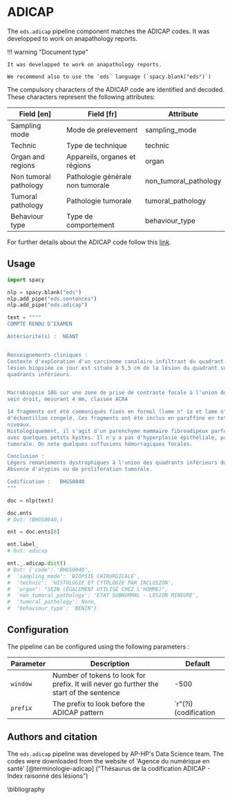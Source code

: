 # ADICAP

The `eds.adicap` pipeline component matches the ADICAP codes. It was developped to work on anapathology reports.

!!! warning "Document type"

    It was developped to work on anapathology reports.

    We recommend also to use the `eds` language (`spacy.blank("eds")`)

The compulsory characters of the ADICAP code are identified and decoded.
These characters represent the following attributes:



| Field [en]            | Field [fr]                       | Attribute             |
|-----------------------|----------------------------------|-----------------------|
| Sampling mode         | Mode de prelevement              | sampling_mode         |
| Technic               | Type de technique                | technic               |
| Organ and regions     | Appareils, organes et régions    | organ                 |
| Non tumoral pathology | Pathologie générale non tumorale | non_tumoral_pathology |
| Tumoral pathology     | Pathologie tumorale              | tumoral_pathology     |
| Behaviour type        | Type de comportement             | behaviour_type        |



For further details about the ADICAP code follow this [link](https://smt.esante.gouv.fr/wp-json/ans/terminologies/document?terminologyId=terminologie-adicap&fileName=cgts_sem_adicap_fiche-detaillee.pdf).

## Usage

<!-- no-check -->

```python
import spacy

nlp = spacy.blank("eds")
nlp.add_pipe("eds.sentences")
nlp.add_pipe("eds.adicap")

text = """"
COMPTE RENDU D’EXAMEN

Antériorité(s) :  NEANT


Renseignements cliniques :
Contexte d'exploration d'un carcinome canalaire infiltrant du quadrant supéro-externe du sein droit. La
lésion biopsiée ce jour est située à 5,5 cm de la lésion du quadrant supéro-externe, à l'union des
quadrants inférieurs.


Macrobiopsie 10G sur une zone de prise de contraste focale à l'union des quadrants inférieurs du
sein droit, mesurant 4 mm, classée ACR4

14 fragments ont été communiqués fixés en formol (lame n° 1a et lame n° 1b) . Il n'y a pas eu
d'échantillon congelé. Ces fragments ont été inclus en paraffine en totalité et coupés sur plusieurs
niveaux.
Histologiquement, il s'agit d'un parenchyme mammaire fibroadipeux parfois légèrement dystrophique
avec quelques petits kystes. Il n'y a pas d'hyperplasie épithéliale, pas d'atypie, pas de prolifération
tumorale. On note quelques suffusions hémorragiques focales.

Conclusion :
Légers remaniements dystrophiques à l'union des quadrants inférieurs du sein droit.
Absence d'atypies ou de prolifération tumorale.

Codification :   BHGS0040
"""

doc = nlp(text)

doc.ents
# Out: (BHGS0040,)

ent = doc.ents[0]

ent.label_
# Out: adicap

ent._.adicap.dict()
# Out: {'code': 'BHGS0040',
#  'sampling_mode': 'BIOPSIE CHIRURGICALE',
#  'technic': 'HISTOLOGIE ET CYTOLOGIE PAR INCLUSION',
#  'organ': "SEIN (ÉGALEMENT UTILISÉ CHEZ L'HOMME)",
#  'non_tumoral_pathology': 'ETAT SUBNORMAL - LESION MINEURE',
#  'tumoral_pathology': None,
#  'behaviour_type': 'BÉNIN'}
```

## Configuration

The pipeline can be configured using the following parameters :

| Parameter | Description                                                                             | Default              |
|-----------|-----------------------------------------------------------------------------------------|----------------------|
| `window`  | Number of tokens to look for prefix. It will never go further the start of the sentence | -500                 |
| `prefix`  | The prefix to look before the ADICAP pattern                                            | `r"(?i)(codification |adicap)"` |


## Authors and citation

The `eds.adicap` pipeline was developed by AP-HP's Data Science team.
The codes were downloaded from the website of 'Agence du numérique en santé' [@terminologie-adicap] ("Thésaurus de la codification ADICAP - Index raisonné des lésions")

\bibliography
